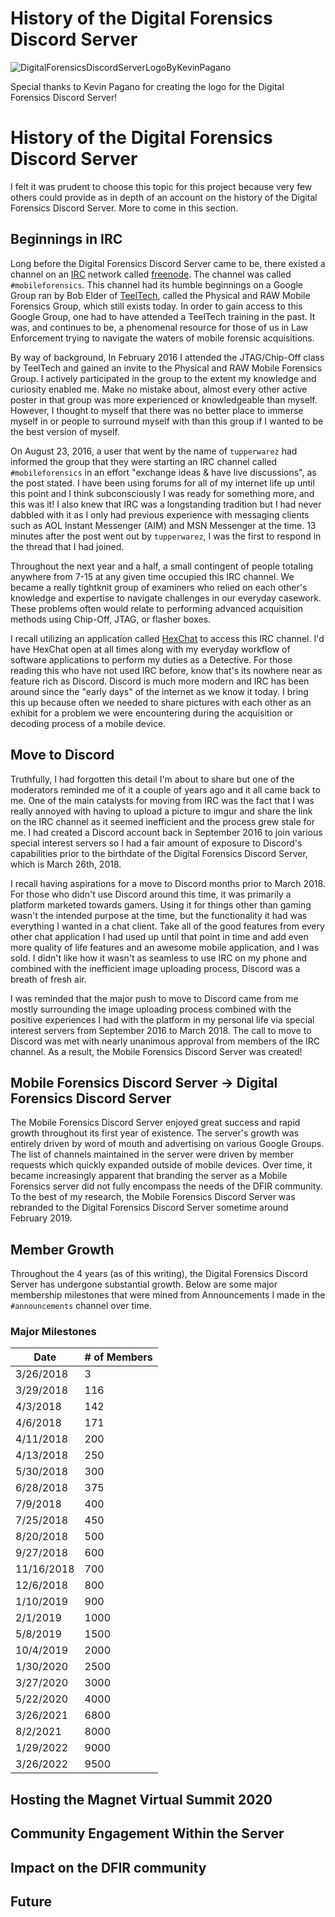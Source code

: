 # History of the Digital Forensics Discord Server

![DigitalForensicsDiscordServerLogoByKevinPagano](https://github.com/Digital-Forensics-Discord-Server/CrowdsourcedDFIRBook/blob/main/manuscript/resources/DFDSLogo.png?raw=true)

Special thanks to Kevin Pagano for creating the logo for the Digital Forensics Discord Server!

# History of the Digital Forensics Discord Server

I felt it was prudent to choose this topic for this project because very few others could provide as in depth of an account on the history of the Digital Forensics Discord Server. More to come in this section.

## Beginnings in IRC

Long before the Digital Forensics Discord Server came to be, there existed a channel on an [IRC](https://en.wikipedia.org/wiki/Internet_Relay_Chat) network called [freenode](https://en.wikipedia.org/wiki/Freenode). The channel was called `#mobileforensics`. This channel had its humble beginnings on a Google Group ran by Bob Elder of [TeelTech](https://www.teeltech.com/), called the Physical and RAW Mobile Forensics Group, which still exists today. In order to gain access to this Google Group, one had to have attended a TeelTech training in the past. It was, and continues to be, a phenomenal resource for those of us in Law Enforcement trying to navigate the waters of mobile forensic acquisitions. 

By way of background, In February 2016 I attended the JTAG/Chip-Off class by TeelTech and gained an invite to the Physical and RAW Mobile Forensics Group. I actively participated in the group to the extent my knowledge and curiosity enabled me. Make no mistake about, almost every other active poster in that group was more experienced or knowledgeable than myself. However, I thought to myself that there was no better place to immerse myself in or people to surround myself with than this group if I wanted to be the best version of myself.

On August 23, 2016, a user that went by the name of `tupperwarez` had informed the group that they were starting an IRC channel called `#mobileforensics` in an effort "exchange ideas & have live discussions", as the post stated. I have been using forums for all of my internet life up until this point and I think subconsciously I was ready for something more, and this was it! I also knew that IRC was a longstanding tradition but I had never dabbled with it as I only had previous experience with messaging clients such as AOL Instant Messenger (AIM) and MSN Messenger at the time. 13 minutes after the post went out by `tupperwarez`, I was the first to respond in the thread that I had joined. 

Throughout the next year and a half, a small contingent of people totaling anywhere from 7-15 at any given time occupied this IRC channel. We became a really tightknit group of examiners who relied on each other's knowledge and expertise to navigate challenges in our everyday casework. These problems often would relate to performing advanced acquisition methods using Chip-Off, JTAG, or flasher boxes. 

I recall utilizing an application called [HexChat](https://hexchat.github.io/) to access this IRC channel. I'd have HexChat open at all times along with my everyday workflow of software applications to perform my duties as a Detective. For those reading this who have not used IRC before, know that's its nowhere near as feature rich as Discord. Discord is much more modern and IRC has been around since the "early days" of the internet as we know it today. I bring this up because often we needed to share pictures with each other as an exhibit for a problem we were encountering during the acquisition or decoding process of a mobile device.

## Move to Discord

Truthfully, I had forgotten this detail I'm about to share but one of the moderators reminded me of it a couple of years ago and it all came back to me. One of the main catalysts for moving from IRC was the fact that I was really annoyed with having to upload a picture to imgur and share the link on the IRC channel as it seemed inefficient and the process grew stale for me. I had created a Discord account back in September 2016 to join various special interest servers so I had a fair amount of exposure to Discord's capabilities prior to the birthdate of the Digital Forensics Discord Server, which is March 26th, 2018. 

I recall having aspirations for a move to Discord months prior to March 2018. For those who didn't use Discord around this time, it was primarily a platform marketed towards gamers. Using it for things other than gaming wasn't the intended purpose at the time, but the functionality it had was everything I wanted in a chat client. Take all of the good features from every other chat application I had used up until that point in time and add even more quality of life features and an awesome mobile application, and I was sold. I didn't like how it wasn't as seamless to use IRC on my phone and combined with the inefficient image uploading process, Discord was a breath of fresh air.

I was reminded that the major push to move to Discord came from me mostly surrounding the image uploading process combined with the positive experiences I had with the platform in my personal life via special interest servers from September 2016 to March 2018. The call to move to Discord was met with nearly unanimous approval from members of the IRC channel. As a result, the Mobile Forensics Discord Server was created!

## Mobile Forensics Discord Server -> Digital Forensics Discord Server

The Mobile Forensics Discord Server enjoyed great success and rapid growth throughout its first year of existence. The server's growth was entirely driven by word of mouth and advertising on various Google Groups. The list of channels maintained in the server were driven by member requests which quickly expanded outside of mobile devices. Over time, it became increasingly apparent that branding the server as a Mobile Forensics server did not fully encompass the needs of the DFIR community. To the best of my research, the Mobile Forensics Discord Server was rebranded to the Digital Forensics Discord Server sometime around February 2019. 

## Member Growth

Throughout the 4 years (as of this writing), the Digital Forensics Discord Server has undergone substantial growth. Below are some major membership milestones that were mined from Announcements I made in the `#announcements` channel over time. 

### Major Milestones

| Date | # of Members |
|---|---|
| 3/26/2018 | 3 |
| 3/29/2018 | 116 |
| 4/3/2018 | 142 |
| 4/6/2018 | 171 |
| 4/11/2018 | 200 |
| 4/13/2018 | 250 |
| 5/30/2018 | 300 |
| 6/28/2018 | 375 |
| 7/9/2018 | 400 |
| 7/25/2018 | 450 |
| 8/20/2018 | 500 |
| 9/27/2018 | 600 |
| 11/16/2018 | 700 |
| 12/6/2018 | 800 |
| 1/10/2019 | 900 |
| 2/1/2019 | 1000 |
| 5/8/2019 | 1500 |
| 10/4/2019 | 2000 |
| 1/30/2020 | 2500 |
| 3/27/2020 | 3000 |
| 5/22/2020 | 4000 |
| 3/26/2021 | 6800 |
| 8/2/2021 | 8000 |
| 1/29/2022 | 9000 |
| 3/26/2022 | 9500 |

## Hosting the Magnet Virtual Summit 2020



## Community Engagement Within the Server



## Impact on the DFIR community

## Future
